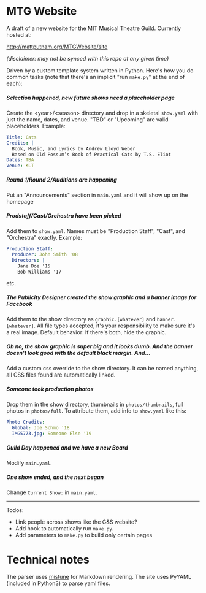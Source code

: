 # MTG Website

A draft of a new website for the MIT Musical Theatre Guild.  Currently hosted at:

http://mattputnam.org/MTGWebsite/site

_(disclaimer: may not be synced with this repo at any given time)_

Driven by a custom template system written in Python.  Here's how you do common tasks (note that there's an implicit
"run `make.py`" at the end of each):

##### Selection happened, new future shows need a placeholder page

Create the \<year>/\<season> directory and drop in a skeletal `show.yaml` with just the name, dates, and venue.  "TBD" or "Upcoming" are valid placeholders.  Example:

```yaml
Title: Cats
Credits: |
  Book, Music, and Lyrics by Andrew Lloyd Weber
  Based on Old Possum’s Book of Practical Cats by T.S. Eliot
Dates: TBA
Venue: KLT
```

##### Round 1/Round 2/Auditions are happening

Put an "Announcements" section in `main.yaml` and it will show up on the homepage

##### Prodstaff/Cast/Orchestra have been picked

Add them to `show.yaml`.  Names must be "Production Staff", "Cast", and "Orchestra" exactly.  Example:

```yaml
Production Staff:
  Producer: John Smith '08
  Directors: |
    Jane Doe '15
    Bob Williams '17
```
etc.

##### The Publicity Designer created the show graphic and a banner image for Facebook

Add them to the show directory as `graphic.[whatever]` and `banner.[whatever]`.  All file types accepted, it's your
responsibility to make sure it's a real image.  Default behavior: If there's both, hide the graphic.

##### Oh no, the show graphic is super big and it looks dumb.  And the banner doesn't look good with the default black margin.  And...

Add a custom css override to the show directory.  It can be named anything, all CSS files found are automatically linked.

##### Someone took production photos

Drop them in the show directory, thumbnails in `photos/thumbnails`, full photos in `photos/full`.  To attribute them, add info to `show.yaml` like this:

```yaml
Photo Credits:
  Global: Joe Schmo '18
  IMG5773.jpg: Someone Else '19
```

##### Guild Day happened and we have a new Board

Modify `main.yaml`.

##### One show ended, and the next began

Change `Current Show:` in `main.yaml`.

---

Todos:

* Link people across shows like the G&S website?
* Add hook to automatically run `make.py`.
* Add parameters to `make.py` to build only certain pages

# Technical notes

The parser uses [mistune](https://github.com/lepture/mistune) for Markdown rendering.
The site uses PyYAML (included in Python3) to parse yaml files.
